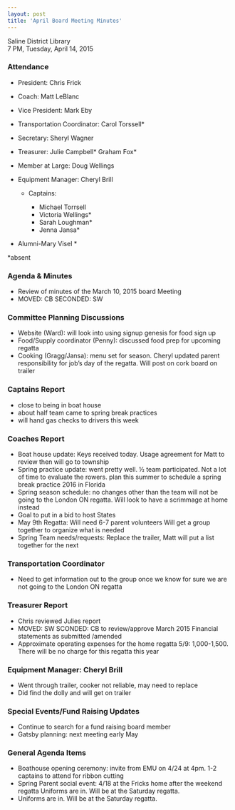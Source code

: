 ```yaml
---
layout: post  
title: 'April Board Meeting Minutes'
---
```


Saline District Library  
7 PM, Tuesday, April 14, 2015

### Attendance

-   President: Chris Frick
-   Coach: Matt LeBlanc
-   Vice President: Mark Eby
-   Transportation Coordinator: Carol Torssell\*
-   Secretary: Sheryl Wagner
-   Treasurer: Julie Campbell\* Graham Fox\*
-   Member at Large: Doug Wellings
-   Equipment Manager: Cheryl Brill

    -   Captains:

        -   Michael Torrsell
        -   Victoria Wellings\*
        -   Sarah Loughman\*
        -   Jenna Jansa\*

-   Alumni-Mary Visel \*

\*absent

### Agenda & Minutes

-   Review of minutes of the March 10, 2015 board Meeting
-   MOVED: CB SECONDED: SW

### Committee Planning Discussions

-   Website (Ward): will look into using signup genesis for food sign up
-   Food/Supply coordinator (Penny): discussed food prep for upcoming regatta
-   Cooking (Gragg/Jansa): menu set for season. Cheryl updated parent
    responsibility for job’s day of the regatta. Will post on cork board on
    trailer

### Captains Report

-   close to being in boat house
-   about half team came to spring break practices
-   will hand gas checks to drivers this week

### Coaches Report

-   Boat house update: Keys received today. Usage agreement for Matt to review
    then will go to township
-   Spring practice update: went pretty well. ½ team participated. Not a lot of
    time to evaluate the rowers. plan this summer to schedule a spring break
    practice 2016 in Florida
-   Spring season schedule: no changes other than the team will not be going to
    the London ON regatta. Will look to have a scrimmage at home instead
-   Goal to put in a bid to host States
-   May 9th Regatta: Will need 6-7 parent volunteers Will get a group together
    to organize what is needed
-   Spring Team needs/requests: Replace the trailer, Matt will put a list
    together for the next

### Transportation Coordinator

-   Need to get information out to the group once we know for sure we are not
    going to the London ON regatta

### Treasurer Report

-   Chris reviewed Julies report
-   MOVED: SW SCONDED: CB to review/approve March 2015 Financial statements as
    submitted /amended
-   Approximate operating expenses for the home regatta 5/9: 1,000-1,500. There
    will be no charge for this regatta this year

### Equipment Manager: Cheryl Brill

-   Went through trailer, cooker not reliable, may need to replace
-   Did find the dolly and will get on trailer

### Special Events/Fund Raising Updates

-   Continue to search for a fund raising board member
-   Gatsby planning: next meeting early May

### General Agenda Items

-   Boathouse opening ceremony: invite from EMU on 4/24 at 4pm. 1-2 captains to
    attend for ribbon cutting
-   Spring Parent social event: 4/18 at the Fricks home after the weekend
    regatta Uniforms are in. Will be at the Saturday regatta.
-   Uniforms are in. Will be at the Saturday regatta.

